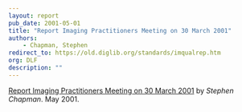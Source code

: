 ```yaml
---
layout: report
pub_date: 2001-05-01
title: "Report Imaging Practitioners Meeting on 30 March 2001"
authors: 
    - Chapman, Stephen
redirect_to: https://old.diglib.org/standards/imqualrep.htm
org: DLF
description: ""
---
```


<p><a href="https://old.diglib.org/standards/imqualrep.htm" target="_blank" rel="noopener noreferrer">Report Imaging Practitioners Meeting on 30 March 2001</a> by <em>Stephen Chapman</em>. May 2001.</p>
